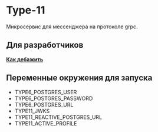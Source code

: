 # Type-11

Микросервис для мессенджера на протоколе grpc.

## Для разработчиков

**[Как дебажить](https://github.com/timattt/TypeEleven/blob/master/scripts/debug)**

## Переменные окружения для запуска

* TYPE6_POSTGRES_USER
* TYPE6_POSTGRES_PASSWORD
* TYPE6_POSTGRES_URL
* TYPE11_JWKS
* TYPE11_REACTIVE_POSTGRES_URL
* TYPE11_ACTIVE_PROFILE